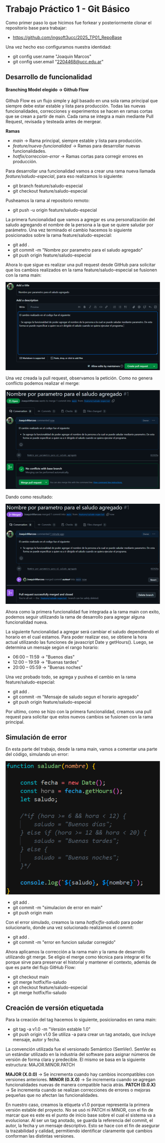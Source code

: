 # Trabajo Práctico 1 - Git Básico

Como primer paso lo que hicimos fue forkear y posteriormente clonar el repositorio base para trabajar: 
- https://github.com/ingsoft3ucc/2025_TP01_RepoBase

Una vez hecho eso configuramos nuestra identidad: 
- git config user.name "Joaquin Marcos"
- git config user.email "2204468@ucc.edu.ar"

## Desarrollo de funcionalidad 

#### Branching Model elegido → Github Flow

Github Flow es un flujo simple y ágil basado en una sola rama principal que siempre debe estar estable y lista para producción. Todas las nuevas funcionalidades, correcciones y experimentos se hacen en ramas cortas que se crean a partir de main. Cada rama se integra a main mediante Pull Request, revisada y testeada antes de mergear.

**Ramas** 

- *main* → Rama principal, siempre estable y lista para producción.  
- *feature/nueva-funcionalidad* → Ramas para desarrollar nuevas funcionalidades. 
- *hotfix/correccion-error* → Ramas cortas para corregir errores en producción. 

Para desarrollar una funcionalidad vamos a crear una rama nueva llamada *feature/saludo-especial*, para eso realizamos lo siguiente: 
- git branch feature/saludo-especial
- git checkout feature/saludo-especial

Pusheamos la rama al repositorio remoto: 
- git push -u origin feature/saludo-especial

La primera funcionalidad que vamos a agregar es una personalización del saludo agregando el nombre de la persona a la que se quiere saludar por parámetro. Una vez terminado el cambio hacemos lo siguiente posicionados sobre la rama feature/saludo-especial: 
- git add .
- git commit -m "Nombre por parametro para el saludo agregado"
- git push origin feature/saludo-especial 

Ahora lo que sigue es realizar una pull request desde GitHub para solicitar que los cambios realizados en la rama feature/saludo-especial se fusionen con la rama main:

![Creacion de PR](./img/crear_PR1.png)

Una vez creada la pull request, observamos la petición. Como no genera conflicto podemos realizar el merge: 

![Foto Pull Request](./img/PR1.png)

Dando como resultado: 

![Foto Resultado Pull Request](./img/resultado_PR1.png)

Ahora como la primera funcionalidad fue integrada a la rama main con exito, podemos seguir utilizando la rama de desarrollo para agregar alguna funcionalidad nueva. 

La siguiente funcionalidad a agregar será cambiar el saludo dependiendo el horario en el cual estamos. Para poder realizar eso, se obtiene la hora actual utilizando las funciones de javascript Date y getHours(). Luego, se determina un mensaje según el rango horario:
- 06:00 – 11:59 → "Buenos días"
- 12:00 – 19:59 → "Buenas tardes"
- 20:00 – 05:59 → "Buenas noches"

Una vez probado todo, se agrega y pushea el cambio en la rama feature/saludo-especial: 
- git add .
- git commit -m "Mensaje de saludo segun el horario agregado"
- git push origin feature/saludo-especial 

Por ultimo, como se hizo con la primera funcionalidad, creamos una pull request para solicitar que estos nuevos cambios se fusionen con la rama principal. 

## Simulación de error

En esta parte del trabajo, desde la rama main, vamos a comentar una parte del código, simulando un error: 

![Simulación de error](./img/error.png)

- git add .
- git commit -m "simulacion de error en main"
- git push origin main

Con el error simulado, creamos la rama *hotfix/fix-saludo* para poder solucionarlo, donde una vez solucionado realizamos el commit: 
- git add .
- git commit -m "error en funcion saludar corregido"

Ahora aplicamos la corrección a la rama main y la rama de desarrollo utilizando git merge. Se eligio el merge como técnica para integrar el fix porque sirve para preservar el historial y mantener el contexto, además de que es parte del flujo GitHub Flow: 
- git checkout main
- git merge hotfix/fix-saludo
- git checkout feature/saludo-especial
- git merge hotfix/fix-saludo

## Creación de versión etiquetada

Para la creación del tag hacemos lo siguiente, posicionados en rama main: 
- git tag -a v1.0 -m "Versión estable 1.0"
- git push origin v1.0
Se utiliza -a para crear un tag anotado, que incluye mensaje, autor y fecha.

La convención utilizada fue el versionado Semántico (SemVer). SemVer es un estándar utilizado en la industria del software para asignar números de versión de forma clara y predecible. El mismo se basa en la siguiente estructura: MAJOR.MINOR.PATCH

**MAJOR (X.0.0)** → Se incrementa cuando hay cambios incompatibles con versiones anteriores.
**MINOR (0.X.0)** → Se incrementa cuando se agregan funcionalidades nuevas de manera compatible hacia atrás.
**PATCH (0.0.X)** → Se incrementa cuando se realizan correcciones de errores o mejoras pequeñas que no afectan las funcionalidades.

En nuestro caso, creamos la etiqueta v1.0 porque representa la primera versión estable del proyecto. No se usó ni PATCH ni MINOR, con el fin de marcar que es este es el punto de inicio base sobre el cual el sistema va a evolucionar. Al ser un tag anotado, se guarda la referencia del commit, el autor, la fecha y un mensaje descriptivo. Esto se hace con el fin de asegurar la trazabilidad y calidad, permitiendo identificar claramente qué cambios conforman las distintas versiones.